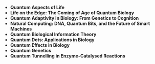 <ul>
 <li><b><a target="_blank" href="https://github.com/manjunath5496/Quantum-Biology-Books/blob/master/chb(27).pdf" style="text-decoration:none;">Quantum Aspects of Life</a></b></li>
  
<li><b><a target="_blank" href="https://github.com/manjunath5496/Quantum-Biology-Books/blob/master/chb(28).pdf" style="text-decoration:none;">Life on the Edge: The Coming of Age of Quantum Biology</a></b></li>

<li><b><a target="_blank" href="https://github.com/manjunath5496/Quantum-Biology-Books/blob/master/chb(29).pdf" style="text-decoration:none;">Quantum Adaptivity in Biology: From Genetics to Cognition </a></b></li>
  
<li><b><a target="_blank" href="https://github.com/manjunath5496/Quantum-Biology-Books/blob/master/chb(30).pdf" style="text-decoration:none;"> Natural Computing: DNA, Quantum Bits, and the Future of Smart Machines</a></b></li>
                               
  <li><b><a target="_blank" href="https://github.com/manjunath5496/Quantum-Biology-Books/blob/master/chb(31).pdf" style="text-decoration:none;"> Quantum Biological Information Theory </a></b></li>   

<li><b><a target="_blank" href="https://github.com/manjunath5496/Quantum-Biology-Books/blob/master/chb(32).pdf" style="text-decoration:none;">Quantum Dots: Applications in Biology</a></b></li>
  
<li><b><a target="_blank" href="https://github.com/manjunath5496/Quantum-Biology-Books/blob/master/chb(33).pdf" style="text-decoration:none;">Quantum Effects in Biology</a></b></li>

<li><b><a target="_blank" href="https://github.com/manjunath5496/Quantum-Biology-Books/blob/master/chb(34).pdf" style="text-decoration:none;">Quantum Genetics </a></b></li>
  
<li><b><a target="_blank" href="https://github.com/manjunath5496/Quantum-Biology-Books/blob/master/chb(35).pdf" style="text-decoration:none;"> Quantum Tunnelling in Enzyme-Catalysed Reactions</a></b></li>
                               


                

</ul>

